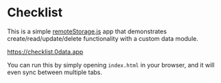 # Checklist

This is a simple [remoteStorage.js](https://remotestorage.io/rs.js/docs/) app that demonstrates create/read/update/delete functionality with a custom data module.

https://checklist.0data.app

You can run this by simply opening `index.html` in your browser, and it will even sync between multiple tabs.

